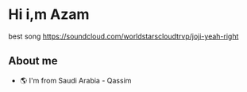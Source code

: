 # Hi i,m Azam



best song
https://soundcloud.com/worldstarscloudtrvp/joji-yeah-right



## About me 



- :earth_americas: I'm from Saudi Arabia - Qassim
